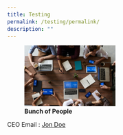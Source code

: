 ```yaml
---
title: Testing
permalink: /testing/permalink/
description: ""
---
```

<figure>
<img src="/images/pexels-fauxels-3183150.jpg"
		 style="width:50%">
<figcaption> <strong> Bunch of People
</strong> </figcaption>
</figure>

CEO Email : <a href="mailto:webmaster@example.com">Jon Doe</a>